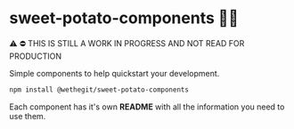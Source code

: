 # sweet-potato-components 🍠🧂

⚠️ ⛔️ THIS IS STILL A WORK IN PROGRESS AND NOT READ FOR PRODUCTION

Simple components to help quickstart your development.

```sh
npm install @wethegit/sweet-potato-components
```

Each component has it's own **README** with all the information you need to use them.
